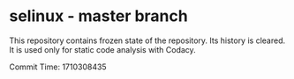 # selinux - master branch

This repository contains frozen state of the repository.
Its history is cleared. It is used only for static code
analysis with Codacy.

Commit Time: 1710308435